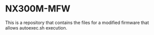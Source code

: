 # NX300M-MFW
This is a repository that contains the files for a modified firmware that allows autoexec.sh execution.
